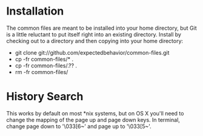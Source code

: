 # Installation

The common files are meant to be installed into your home directory, but Git is a little reluctant to put itself right
into an existing directory. Install by checking out to a directory and then copying into your home directory:

* git clone git://github.com/expectedbehavior/common-files.git
* cp -fr common-files/* .
* cp -fr common-files/.?? .
* rm -fr common-files/

# History Search

This works by default on most *nix systems, but on OS X you'll need to change the mapping of the page up and page down
keys. In terminal, change page down to '\033[6~' and page up to '\033[5~'.
